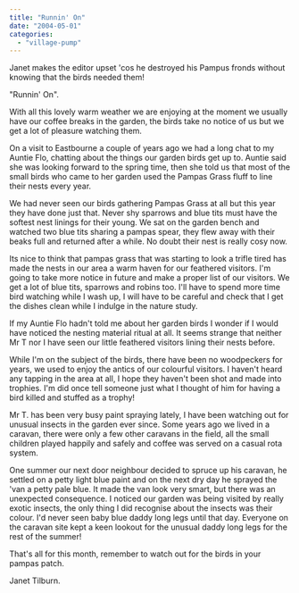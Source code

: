 ```yaml
---
title: "Runnin' On"
date: "2004-05-01"
categories: 
  - "village-pump"
---
```


Janet makes the editor upset 'cos he destroyed his Pampus fronds without knowing that the birds needed them!

"Runnin' On".

With all this lovely warm weather we are enjoying at the moment we usually have our coffee breaks in the garden, the birds take no notice of us but we get a lot of pleasure watching them.

On a visit to Eastbourne a couple of years ago we had a long chat to my Auntie Flo, chatting about the things our garden birds get up to. Auntie said she was looking forward to the spring time, then she told us that most of the small birds who came to her garden used the Pampas Grass fluff to line their nests every year.

We had never seen our birds gathering Pampas Grass at all but this year they have done just that. Never shy sparrows and blue tits must have the softest nest linings for their young. We sat on the garden bench and watched two blue tits sharing a pampas spear, they flew away with their beaks full and returned after a while. No doubt their nest is really cosy now.

Its nice to think that pampas grass that was starting to look a trifle tired has made the nests in our area a warm haven for our feathered visitors. I'm going to take more notice in future and make a proper list of our visitors. We get a lot of blue tits, sparrows and robins too. I'll have to spend more time bird watching while I wash up, I will have to be careful and check that I get the dishes clean while I indulge in the nature study.

If my Auntie Flo hadn't told me about her garden birds I wonder if I would have noticed the nesting material ritual at all. It seems strange that neither Mr T nor I have seen our little feathered visitors lining their nests before.

While I'm on the subject of the birds, there have been no woodpeckers for years, we used to enjoy the antics of our colourful visitors. I haven't heard any tapping in the area at all, I hope they haven't been shot and made into trophies. I'm did once tell someone just what I thought of him for having a bird killed and stuffed as a trophy!

Mr T. has been very busy paint spraying lately, I have been watching out for unusual insects in the garden ever since. Some years ago we lived in a caravan, there were only a few other caravans in the field, all the small children played happily and safely and coffee was served on a casual rota system.

One summer our next door neighbour decided to spruce up his caravan, he settled on a petty light blue paint and on the next dry day he sprayed the 'van a petty pale blue. It made the van look very smart, but there was an unexpected consequence. I noticed our garden was being visited by really exotic insects, the only thing I did recognise about the insects was their colour. I'd never seen baby blue daddy long legs until that day. Everyone on the caravan site kept a keen lookout for the unusual daddy long legs for the rest of the summer!

That's all for this month, remember to watch out for the birds in your pampas patch.

Janet Tilburn.
